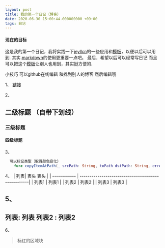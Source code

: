 ```yaml
---
layout: post
title: 我的第一个日记（博客）
date: 2020-06-30 15:00:44.000000000 +09:00
tags: 日记
---
```

#### 现在的目标  
这是我的第一个日记，我将实践一下[jeyllcn](http://jekyllcn.com/docs/posts/)的一些应用和[模板](http://jekyllcn.com/docs/templates/)，以便以后可以用到.
其实.[markdown](https://www.runoob.com/markdown/md-tutorial.html)的使用更重要一点吧。
最后，希望以后可以经常写日记 而且可以把这个[模板](https://github.com/messliyan/messliyan.github.io)让别人也用到，其实挺方便的.

小技巧 可以github在线编辑 和找到别人的博客 然后编辑哦

1、
[链接](https://www.runoob.com/markdown/md-tutorial.html)

2、
## 二级标题 （自带下划线）
### 三级标题
#### 四级标题

 
3、
```swift 
  可以标记类型（取得颜色变化）
    func copyItemAtPath(_ srcPath: String, toPath dstPath: String, error: NSErrorPointer)
``` 

4、
|     列表| 表头                                        表头          |
| ------------ | ----------------------------------------------------|
| 列表1         |     列表1                                          |
| 列表2         |     列表2                                          |
| 列表3         |     列表3                                          |

5、
---
列表: 列表 
列表2 : 列表2
---
6、
>标红的区域块


